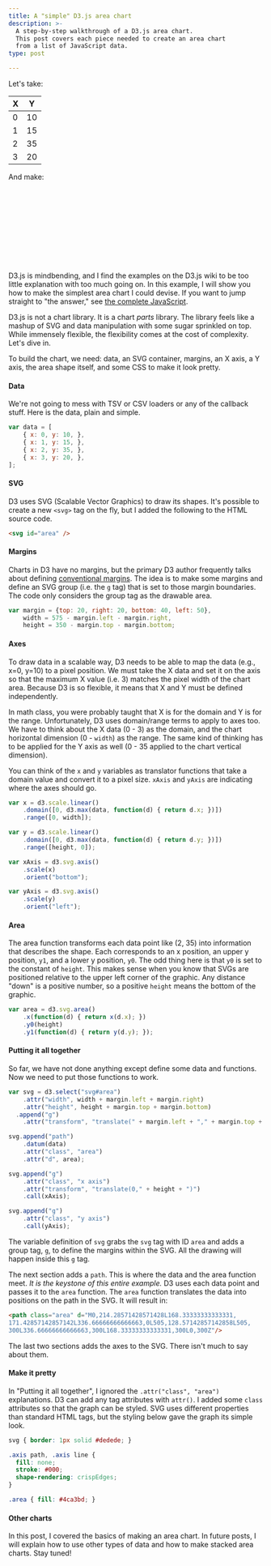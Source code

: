 ```yaml
---
title: A "simple" D3.js area chart
description: >-
  A step-by-step walkthrough of a D3.js area chart.
  This post covers each piece needed to create an area chart
  from a list of JavaScript data.
type: post

---
```

Let's take:

<table>
  <thead>
    <tr><th>X</th><th>Y</th></tr>
  </thead>
  <tbody>
    <tr><td>0</td><td>10</td></tr>
    <tr><td>1</td><td>15</td></tr>
    <tr><td>2</td><td>35</td></tr>
    <tr><td>3</td><td>20</td></tr>
  </tbody>
</table>

And make:

<svg id="area" />

D3.js is mindbending, and I find the examples on the D3.js wiki to be too
little explanation with too much going on. In this example, I will show
you how to make the simplest area chart I could devise. If you want to
jump straight to "the answer," see [the complete JavaScript](area.js).

D3.js is not a chart library. It is a chart *parts* library. The library feels
like a mashup of SVG and data manipulation with some sugar sprinkled on top.
While immensely flexible, the flexibility comes at the cost of complexity.
Let's dive in.

To build the chart, we need: data, an SVG container, margins, an X axis, a Y
axis, the area shape itself, and some CSS to make it look pretty.

#### Data

We're not going to mess with TSV or CSV loaders or any of the callback stuff.
Here is the data, plain and simple.

```javascript
var data = [
    { x: 0, y: 10, },
    { x: 1, y: 15, },
    { x: 2, y: 35, },
    { x: 3, y: 20, },
];
```

#### SVG

D3 uses SVG (Scalable Vector Graphics) to draw its shapes. It's possible to
create a new `<svg>` tag on the fly, but I added the following to the HTML
source code.

```html
<svg id="area" />
```

#### Margins

Charts in D3 have no margins, but the primary D3 author frequently talks about
defining [conventional margins](http://bl.ocks.org/mbostock/3019563). The idea
is to make some margins and define an SVG group (i.e. the `g` tag) that is
set to those margin boundaries. The code only considers the group tag as the
drawable area.

```javascript
var margin = {top: 20, right: 20, bottom: 40, left: 50},
    width = 575 - margin.left - margin.right,
    height = 350 - margin.top - margin.bottom;
```

#### Axes

To draw data in a scalable way, D3 needs to be able to map the data (e.g.,
x=0, y=10) to a pixel position. We must take the X data and set it on the
axis so that the maximum X value (i.e. 3) matches the pixel width of the
chart area. Because D3 is so flexible, it means that X and Y must be
defined independently.

In math class, you were probably taught that X is for the domain
and Y is for the range. Unfortunately, D3 uses domain/range terms to apply to
axes too. We have to think about the X data (0 - 3) as the domain, and the
chart horizontal dimension (0 - `width`) as the range. The same kind of
thinking has to be applied for the Y axis as well (0 - 35 applied to the
chart vertical dimension).

You can think of the `x` and `y` variables as translator functions that take
a domain value and convert it to a pixel size. `xAxis` and `yAxis` are
indicating where the axes should go.

```javascript
var x = d3.scale.linear()
    .domain([0, d3.max(data, function(d) { return d.x; })])
    .range([0, width]);

var y = d3.scale.linear()
    .domain([0, d3.max(data, function(d) { return d.y; })])
    .range([height, 0]);

var xAxis = d3.svg.axis()
    .scale(x)
    .orient("bottom");

var yAxis = d3.svg.axis()
    .scale(y)
    .orient("left");
```

#### Area

The area function transforms each data point like (2, 35) into information
that describes the shape. Each corresponds to an x position, an upper y
position, `y1`, and a lower y position, `y0`. The odd thing here is that `y0`
is set to the constant of `height`. This makes sense when you know that SVGs
are positioned relative to the upper left corner of the graphic. Any distance
"down" is a positive number, so a positive `height` means the bottom of the
graphic.

```javascript
var area = d3.svg.area()
    .x(function(d) { return x(d.x); })
    .y0(height)
    .y1(function(d) { return y(d.y); });
```

#### Putting it all together

So far, we have not done anything except define some data and functions.
Now we need to put those functions to work.

```javascript
var svg = d3.select("svg#area")
    .attr("width", width + margin.left + margin.right)
    .attr("height", height + margin.top + margin.bottom)
  .append("g")
    .attr("transform", "translate(" + margin.left + "," + margin.top + ")");

svg.append("path")
    .datum(data)
    .attr("class", "area")
    .attr("d", area);

svg.append("g")
    .attr("class", "x axis")
    .attr("transform", "translate(0," + height + ")")
    .call(xAxis);

svg.append("g")
    .attr("class", "y axis")
    .call(yAxis);
```

The variable definition of `svg` grabs the `svg` tag with ID `area` and
adds a group tag, `g`, to define the margins within the SVG. All the
drawing will happen inside this `g` tag.

The next section adds a `path`. This is where the data and the area function
meet. *It is the keystone of this entire example.* D3 uses each data
point and passes it to the `area` function. The `area` function translates
the data into positions on the path in the SVG. It will result in:

```html
<path class="area" d="M0,214.28571428571428L168.33333333333331,
171.42857142857142L336.66666666666663,0L505,128.57142857142858L505,
300L336.66666666666663,300L168.33333333333331,300L0,300Z"/>
```

The last two sections adds the axes to the SVG. There isn't much to say
about them.

#### Make it pretty

In "Putting it all together", I ignored the `.attr("class", "area")`
explanations. D3 can add any tag attributes with `attr()`. I added some
`class` attributes so that the graph can be styled. SVG uses different
properties than standard HTML tags, but the styling below gave
the graph its simple look.

```css
svg { border: 1px solid #dedede; }

.axis path, .axis line {
  fill: none;
  stroke: #000;
  shape-rendering: crispEdges;
}

.area { fill: #4ca3bd; }
```

#### Other charts

In this post, I covered the basics of making an area chart. In future posts,
I will explain how to use other types of data and how to make stacked
area charts. Stay tuned!

<script src="https://d3js.org/d3.v3.min.js" charset="utf-8"></script>
<script src='area.js'></script>
